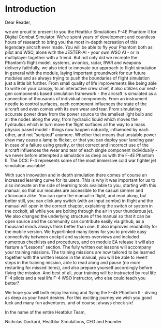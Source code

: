 # Introduction

Dear Reader,

we are proud to present to you the Heatblur Simulations F-4E Phantom II for Digital Combat
Simulator. We’ve spent years of development and countless hours of research to bring you the most
in-depth recreation of this legendary aircraft ever made. You will be able to fly your Phantom both
as pilot and WSO, alone with the JESTER-AI - your own WSO AI - or in multiplayer together with a
friend. But not only did we recreate the Phantom’s flight model, systems, avionics, radar, RWR and
weapons delivery faithfully, we also tried to innovate our approach to flight simulation in general
with the module, laying important groundwork for our future modules and as always trying to push the
boundaries of flight simulation just a little bit further. From small quality of life improvements
like being able to write on your canopy, to an interactive crew chief, it also utilizes our next-gen
components based simulation framework - the aircraft is simulated as a connection of thousands of
individual components. From an instrument needle to control surfaces, each component influences the
state of the aircraft and even comes with its own wear and tear. From simulating accurate power draw
from the power source to the smallest light bulb and all the nodes along the way, from hydraulic
liquid which moves the hydraulics which in turn move the flight surfaces all the way to a mass
physics based model - things now happen naturally, influenced by each other, and not “scripted”
anymore. Whether that means that unstable power draw may cause a lamp to flicker, or that you can
deploy your landing gear in case of a failure using gravity, or that correct and incorrect use of
the aircraft influences the wear and tear of each single component individually - we never before
attempted a simulation as deep as with the F-4E Phantom II. The DCS: F-4 represents some of the most
immersive cold war fighter jet simulation available!

With such innovation and in depth simulation there comes of course an increased learning curve for
its users. This is why it was important for us to also innovate on the side of learning tools
available to you, starting with this manual, so that our modules are accessible to the casual simmer
and aficionado alike. You can open the manual in flight, and read along, but better still, you can
click any switch (with an input combo) in flight and the manual will open in the correct chapter,
explaining the switch or system in the cockpit, all while you are bolting through the air in your
thunderous jet. We also changed the underlying structure of the manual so that it can be open source
and the community can contribute easily via github, as a thousand minds always think better than
one. It also improves readability for the mobile version. We hyperlinked many items for you to
provide easy connectivity between cockpit and systems overviews and included numerous checklists and
procedures, and on module EA release it will also feature a “Lessons” section. The fully written out
lessons will accompany your training missions. The training missions are now tailored to be learned
together with the written lesson in the manual, you will be able to revert steps in the training
mission, able to read along and pause (no more restarting for missed items), and also prepare
yourself accordingly before flying the mission. And best of all, your training will be instructed by
real life F-4 pilots and a real life F-4 WSO Instructor, who else could teach you better?

We hope you will both enjoy learning and flying the F-4E Phantom II - diving as deep as your heart
desires. For this exciting journey we wish you good luck and many fun adventures, and of course:
always check six!

In the name of the entire Heatblur Team,

Nicholas Dackard,
Heatblur Simulations, CEO and Founder
